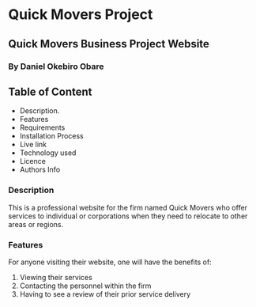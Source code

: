 # Quick Movers Project
## Quick Movers Business Project Website
### By Daniel Okebiro Obare
## Table of Content
* Description.
* Features
* Requirements
* Installation Process
* Live link
* Technology used
* Licence
* Authors Info

### Description

This is a professional website for the firm named Quick Movers who offer services to individual or corporations when they need to relocate to other areas or regions.

### Features

For anyone visiting their website, one will have the benefits of:

1. Viewing their services
2. Contacting the personnel within the firm
3. Having to see a review of their prior service delivery
